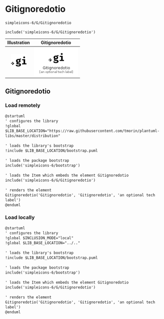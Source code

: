 # Gitignoredotio


```text
simpleicons-6/G/Gitignoredotio
```

```text
include('simpleicons-6/G/Gitignoredotio')
```



| Illustration | Gitignoredotio |
| :---: | :---: |
| ![illustration for Illustration](../../simpleicons-6/G/Gitignoredotio.png) | ![illustration for Gitignoredotio](../../simpleicons-6/G/Gitignoredotio.Local.png) |




## Gitignoredotio

### Load remotely
```plantuml
@startuml
' configures the library
!global $LIB_BASE_LOCATION="https://raw.githubusercontent.com/tmorin/plantuml-libs/master/distribution"

' loads the library's bootstrap
!include $LIB_BASE_LOCATION/bootstrap.puml

' loads the package bootstrap
include('simpleicons-6/bootstrap')

' loads the Item which embeds the element Gitignoredotio
include('simpleicons-6/G/Gitignoredotio')

' renders the element
Gitignoredotio('Gitignoredotio', 'Gitignoredotio', 'an optional tech label')
@enduml
```

### Load locally
```plantuml
@startuml
' configures the library
!global $INCLUSION_MODE="local"
!global $LIB_BASE_LOCATION="../.."

' loads the library's bootstrap
!include $LIB_BASE_LOCATION/bootstrap.puml

' loads the package bootstrap
include('simpleicons-6/bootstrap')

' loads the Item which embeds the element Gitignoredotio
include('simpleicons-6/G/Gitignoredotio')

' renders the element
Gitignoredotio('Gitignoredotio', 'Gitignoredotio', 'an optional tech label')
@enduml
```

